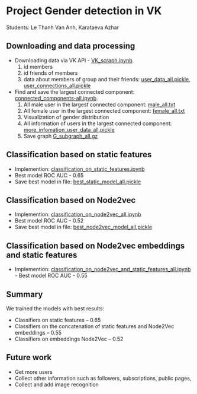 
# Project  Gender detection in VK
Students:  Le Thanh Van Anh, Karataeva Azhar

## Downloading and data processing
   - Downloading data via VK API - [VK_scraph.ipynb](https://github.com/Van-Anh/social-network-data-analysis/blob/main/Project%20%20Gender%20detection%20in%20VK/VK_Scraph.ipynb).
	    1. id members 
	    2. id friends of members 
	    3. data about members of group and their friends: [user_data_all.pickle](https://github.com/Van-Anh/social-network-data-analysis/blob/main/Project%20%20Gender%20detection%20in%20VK/user_data_all.pickle), [user_connections_all.pickle](https://github.com/Van-Anh/social-network-data-analysis/blob/main/Project%20%20Gender%20detection%20in%20VK/user_connections_all.pickle)
   -  Find and save the largest connected component: [connected_components-all.ipynb](https://github.com/Van-Anh/social-network-data-analysis/blob/main/Project%20%20Gender%20detection%20in%20VK/connected_components-all.ipynb).
	    1. All male user in the largest connected component: [male_all.txt](https://github.com/Van-Anh/social-network-data-analysis/blob/main/Project%20%20Gender%20detection%20in%20VK/male_all.txt)
	    2. All female user in the largest connected component: [female_all.txt](https://github.com/Van-Anh/social-network-data-analysis/blob/main/Project%20%20Gender%20detection%20in%20VK/female_all.txt)
	    3. Visualization of gender distribution 
	    4. All information of users in the largest connected component: [more_infomation_user_data_all.pickle](https://github.com/Van-Anh/social-network-data-analysis/blob/main/Project%20%20Gender%20detection%20in%20VK/more_infomation_user_data_all.pickle)
	    5. Save graph [G_subgraph_all.gz](https://github.com/Van-Anh/social-network-data-analysis/blob/main/Project%20%20Gender%20detection%20in%20VK/G_subgraph_all.gz)

## Classification based on static features
  - Implemention: [classification_on_static_features.ipynb](https://github.com/Van-Anh/social-network-data-analysis/blob/main/Project%20%20Gender%20detection%20in%20VK/classification_on_static_features_all.ipynb)
  - Best model ROC AUC - 0.65
  - Save best model in file: [best_static_model_all.pickle](https://github.com/Van-Anh/social-network-data-analysis/blob/main/Project%20%20Gender%20detection%20in%20VK/best_static_model_all.pickle)

## Classification based on Node2vec
  - Implemention: [classification_on_node2vec_all.ipynb](https://github.com/Van-Anh/social-network-data-analysis/blob/main/Project%20%20Gender%20detection%20in%20VK/classification_on_node2vec_all.ipynb)
  - Best model ROC AUC - 0.52
  - Save best model in file: [best_node2vec_model_all.pickle](https://github.com/Van-Anh/social-network-data-analysis/blob/main/Project%20%20Gender%20detection%20in%20VK/best_node2vec_model_all.pickle)

## Classification based on Node2vec embeddings and static features
   - Implemention: [classification_on_node2vec_and_static_features_all.ipynb](https://github.com/Van-Anh/social-network-data-analysis/blob/main/Project%20%20Gender%20detection%20in%20VK/classification_on_node2vec_and_static_features_all.ipynb)
    - Best model ROC AUC - 0.55

## Summary
We trained the models with best results:
   - Classifiers on static features – 0.65
   - Classifiers on the concatenation of static features and Node2Vec embeddings – 0.55
   - Classifiers on embeddings Node2Vec – 0.52

## Future work
   - Get more users
   - Collect other information such as followers, subscriptions, public pages,
   - Collect and add image recognition
